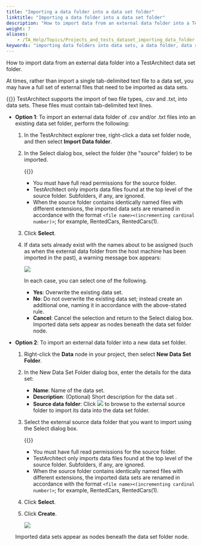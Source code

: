 ```yaml
--- 
title: "Importing a data folder into a data set folder"
linktitle: "Importing a data folder into a data set folder"
description: "How to import data from an external data folder into a TestArchitect data set folder."
weight: 7
aliases: 
    - /TA_Help/Topics/Projects_and_tests_dataset_importing_data_folder.html
keywords: "importing data folders into data sets, a data folder, data sets, importing from a data folder"
---
```


How to import data from an external data folder into a TestArchitect data set folder.

At times, rather than import a single tab-delimited text file to a data set, you may have a full set of external files that need to be imported as data sets.

{{<note>}} TestArchitect supports the import of two file types, .csv and .txt, into data sets. These files must contain tab-delimited text lines.

-   **Option 1**: To import an external data folder of .csv and/or .txt files into an existing data set folder, perform the following:

    1.  In the TestArchitect explorer tree, right-click a data set folder node, and then select **Import Data folder**.

    2.  In the Select dialog box, select the folder \(the "source" folder\) to be imported.

        {{<note>}}

        -   You must have full read permissions for the source folder.
        -   TestArchitect only imports data files found at the top level of the source folder. Subfolders, if any, are ignored.
        -   When the source folder contains identically named files with different extensions, the imported data sets are renamed in accordance with the format `<file name><(incrementing cardinal number)>`; for example, RentedCars, RentedCars\(1\).
    3.  Click **Select**.

    4.  If data sets already exist with the names about to be assigned \(such as when the external data folder from the host machine has been imported in the past\), a warning message box appears:

        ![](/images/TA_Help/Images/Import_data_set_folder_duplicate.png)

        In each case, you can select one of the following.

        -   **Yes**: Overwrite the existing data set.
        -   **No**: Do not overwrite the existing data set; instead create an additional one, naming it in accordance with the above-stated rule.
        -   **Cancel**: Cancel the selection and return to the Select dialog box.
    Imported data sets appear as nodes beneath the data set folder node.

-   **Option 2**: To import an external data folder into a new data set folder.

    1.  Right-click the **Data** node in your project, then select **New Data Set Folder**.

    2.  In the New Data Set Folder dialog box, enter the details for the data set:

        -   **Name**: Name of the data set.
        -   **Description**: \(Optional\) Short description for the data set .
        -   **Source data folder**: Click ![](/images/TA_Help/Images/btn.browse-ellipsis.01.png) to browse to the external source folder to import its data into the data set folder.
    3.  Select the external source data folder that you want to import using the Select dialog box.

        {{<note>}}

        -   You must have full read permissions for the source folder.
        -   TestArchitect only imports data files found at the top level of the source folder. Subfolders, if any, are ignored.
        -   When the source folder contains identically named files with different extensions, the imported data sets are renamed in accordance with the format `<file name><(incrementing cardinal number)>`; for example, RentedCars, RentedCars\(1\).
    4.  Click **Select**.

    5.  Click **Create**.

        ![](/images/TA_Help/Images/New_data_set_folder_creation.png)

    Imported data sets appear as nodes beneath the data set folder node.





